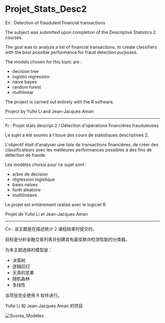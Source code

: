 # Projet_Stats_Desc2
En : Detection of fraudulent financial transactions

The subject was submitted upon completion of the Descriptive Statistics 2 courses.

The goal was to analyze a list of financial transactions, to create classifiers with the best possible performance for fraud detection purposes.

The models chosen for this topic are :
- decision tree
- logistic regression
- naive bayes
- random forest
- multilinear

The project is carried out entirely with the R software.

Project by Yufei Li and Jean-Jacques Aman

______________________________________________________________________________________________

Fr : Projet stats descript 2 / Détection d'opérations financières frauduleuses

Le sujet a été soumis à l'issue des cours de statistiques descriptives 2.

L'objectif était d'analyser une liste de transactions financières, de créer des classificateurs avec les meilleures performances possibles à des fins de détection de fraude.

Les modèles choisis pour ce sujet sont :
- arbre de décision
- régression logistique
- baies naïves
- forêt aléatoire
- multilinéaire

Le projet est entièrement réalisé avec le logiciel R.

Projet de Yufei Li et Jean-Jacques Aman

______________________________________________________________________________________________

Cn : 该主题是在描述统计 2 课程结束时提交的。

目标是分析金融交易列表并创建具有最佳欺诈检测性能的分类器。

为本主题选择的模型是：

- 决策树
- 逻辑回归
- 天真的浆果
- 随机森林
- 多线性

该项目完全使用 R 软件进行。

Yufei Li 和 Jean-Jacques Aman 的项目





![Scores_Modeles](https://user-images.githubusercontent.com/79601509/171345798-135f7fb7-b769-45f3-afe8-397d35a51fc1.PNG)
